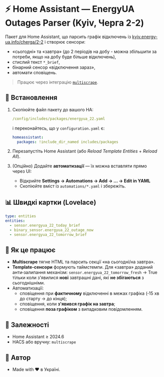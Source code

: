 # ⚡️ Home Assistant — EnergyUA Outages Parser (Kyiv, Черга 2-2)

Пакет для Home Assistant, що парсить графік відключень із
[kyiv.energy-ua.info/cherga/2-2](https://kyiv.energy-ua.info/cherga/2-2) і створює сенсори:
- «сьогодні» та «завтра» (до 2 періодів на добу - можна збільшити за потреби, якщо на добу буде більше відключень),
- стислий текст `*_brief`,
- бінарний сенсор «відключення зараз»,
- автомати сповіщень.

> Працює через інтеграцію [`multiscrape`](https://github.com/danieldotnl/ha-multiscrape).

## 🔧 Встановлення
1. Скопіюйте файл пакету до вашого HA:
   ```yaml
   /config/includes/packages/energyua_22.yaml
   ```
   і переконайтесь, що у `configuration.yaml` є:
   ```yaml
   homeassistant:
     packages: !include_dir_named includes/packages
   ```
2. Перезапустіть Home Assistant (або *Reload Template Entities* + *Reload All*).

3. (Опційно) Додайте **автоматизації** — їх можна вставляти прямо через UI:
   - Відкрийте **Settings → Automations → Add → ... → Edit in YAML**
   - Скопіюйте вміст із `automations/*.yaml` і збережіть.

## 📊 Швидкі картки (Lovelace)
```yaml
type: entities
entities:
  - sensor.energyua_22_today_brief
  - binary_sensor.energyua_22_outage_now
  - sensor.energyua_22_tomorrow_brief
```

## 🧠 Як це працює
- **Multiscrape** тягне HTML та парсить секції «на сьогодні/на завтра».
- **Template-сенсори** формують таймстемпи. Для «завтра» доданий анти‑залипання механізм:
  `sensor.energyua_22_tomorrow_fresh` → True тільки коли з'явилися **нові** завтрашні дані,
  які **не збігаються** з сьогоднішніми.
- Автоматизації:
  - сповіщення при **фактичному** відключенні в межах графіка (‑15 хв до старту → до кінця);
  - сповіщення, коли **з'явився графік на завтра**;
  - сповіщення **поза графіком** з випадковим повідомленням.

## 🧩 Залежності
- Home Assistant ≥ 2024.6
- HACS або вручну: `multiscrape`

## 👤 Автор
- Made with ❤️ в Україні.
